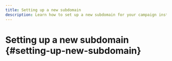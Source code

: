 ```yaml
---
title: Setting up a new subdomain
description: Learn how to set up a new subdomain for your campaign instances
---
```


# Setting up a new subdomain {#setting-up-new-subdomain}
